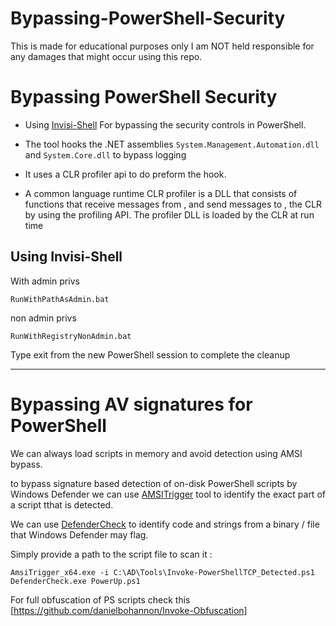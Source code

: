 # Bypassing-PowerShell-Security
This is made for educational purposes only I am NOT held responsible for any damages that might occur using this repo.


# Bypassing PowerShell Security

- Using [Invisi-Shell](https://github.com/OmerYa/Invisi-Shell) For bypassing the security controls in PowerShell.

- The tool hooks the .NET assemblies `System.Management.Automation.dll` and `System.Core.dll` to bypass logging

- It uses a CLR profiler api to do preform the hook.

- A common language runtime CLR profiler is a DLL that consists of functions that receive messages from , and send messages to , the CLR by using the profiling API. The profiler DLL is loaded by the CLR at run time

## Using Invisi-Shell

With admin privs

```
RunWithPathAsAdmin.bat
```

non admin privs

```
RunWithRegistryNonAdmin.bat
```

Type exit from the new PowerShell session to complete the cleanup


---

# Bypassing AV signatures for PowerShell


We can always load scripts in memory and avoid detection using AMSI bypass.

to bypass signature based detection of on-disk PowerShell scripts by Windows Defender we can use [AMSITrigger](https://github.com/RythmStick/AMSITrigger) tool to identify the exact part of a script tthat is detected.

We can use [DefenderCheck](https://github.com/t3hbb/DefenderCheck) to identify code and strings from a binary / file that Windows Defender may flag.


Simply provide a path to the script file to scan it :

```
AmsiTrigger_x64.exe -i C:\AD\Tools\Invoke-PowerShellTCP_Detected.ps1
DefenderCheck.exe PowerUp.ps1
```

For full obfuscation of PS scripts check this [https://github.com/danielbohannon/Invoke-Obfuscation] 
